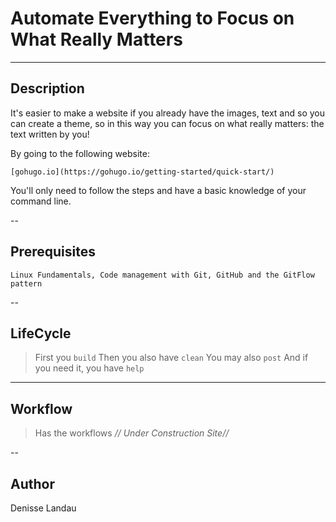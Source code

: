 # Automate Everything to Focus on What Really Matters

---

## Description

It's easier to make a website if you already have the images, text and so you can create a theme, so in this way you can focus on what really matters: the text written by you!

By going to the following website:

    [gohugo.io](https://gohugo.io/getting-started/quick-start/)

You'll only need to follow the steps and have a basic knowledge of your command line.

--

## Prerequisites

    Linux Fundamentals, Code management with Git, GitHub and the GitFlow pattern

--

## LifeCycle

> First you `build`
> Then you also have `clean`
> You may also `post`
> And if you need it, you have `help`

---

## Workflow

> Has the workflows *// Under Construction Site//*

--

## Author

Denisse Landau [](https://www.linkedin.com/in/denisselandau/)